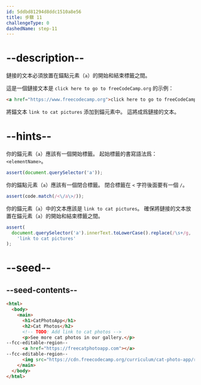 ```yaml
---
id: 5ddbd81294d8ddc1510a8e56
title: 步驟 11
challengeType: 0
dashedName: step-11
---
```


# --description--

鏈接的文本必須放置在錨點元素（`a`）的開始和結束標籤之間。

這是一個鏈接文本是 `click here to go to freeCodeCamp.org` 的示例：

```html
<a href="https://www.freecodecamp.org">click here to go to freeCodeCamp.org</a>
```

將錨文本 `link to cat pictures` 添加到錨元素中。 這將成爲鏈接的文本。

# --hints--

你的錨元素（`a`）應該有一個開始標籤。 起始標籤的書寫語法爲：`<elementName>`。

```js
assert(document.querySelector('a'));
```

你的錨點元素（`a`）應該有一個閉合標籤。 閉合標籤在 `<` 字符後面要有一個 `/`。

```js
assert(code.match(/<\/a\>/));
```

你的錨元素（`a`）中的文本應該是 `link to cat pictures`。 確保將鏈接的文本放置在錨元素（`a`）的開始和結束標籤之間。

```js
assert(
  document.querySelector('a').innerText.toLowerCase().replace(/\s+/g, ' ') ===
    'link to cat pictures'
);
```

# --seed--

## --seed-contents--

```html
<html>
  <body>
    <main>
      <h1>CatPhotoApp</h1>
      <h2>Cat Photos</h2>
      <!-- TODO: Add link to cat photos -->
      <p>See more cat photos in our gallery.</p>
--fcc-editable-region--
      <a href="https://freecatphotoapp.com"></a>
--fcc-editable-region--
      <img src="https://cdn.freecodecamp.org/curriculum/cat-photo-app/relaxing-cat.jpg" alt="A cute orange cat lying on its back.">
    </main>
  </body>
</html>
```

